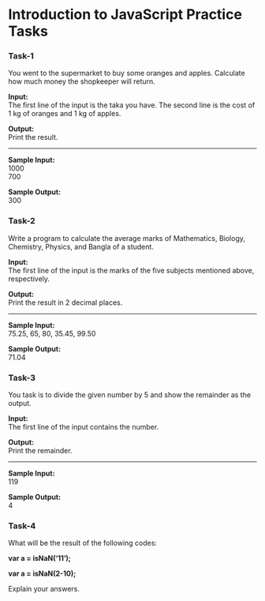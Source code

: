 # Introduction to JavaScript Practice Tasks

### Task-1

You went to the supermarket to buy some oranges and apples. Calculate how much money the shopkeeper will return.

**Input:**
</br>
The first line of the input is the taka you have.
The second line is the cost of 1 kg of oranges and 1 kg of apples.

**Output:**
</br>
Print the result.

---

**Sample Input:**
</br>
1000
</br>
700

**Sample Output:**
</br>
300


### Task-2

Write a program to calculate the average marks of Mathematics, Biology, Chemistry, Physics, and Bangla of a student.

**Input:**
</br>
The first line of the input is the marks of the five subjects mentioned above, respectively.

**Output:**
</br>
Print the result in 2 decimal places.

---

**Sample Input:**
</br>
75.25, 65, 80, 35.45, 99.50

**Sample Output:**
</br>
71.04


### Task-3

You task is to divide the given number by 5 and show the remainder as the output.

**Input:**
</br>
The first line of the input contains the number.

**Output:**
</br>
Print the remainder.

---

**Sample Input:**
</br>
119

**Sample Output:**
</br>
4


### Task-4

What will be the result of the following codes:

**var a = isNaN(‘11’);**

**var a = isNaN(2-10);**

Explain your answers.